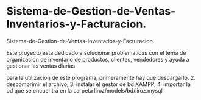 # Sistema-de-Gestion-de-Ventas-Inventarios-y-Facturacion.
Sistema-de-Gestion-de-Ventas-Inventarios-y-Facturacion.

Este proyecto esta dedicado a solucionar problematicas con el tema de organizacion de inventario de productos, clientes, vendedores y ayuda a gestionar las ventas diarias.


para la utilizacion  de este programa, primeramente hay que descargarlo, 2. descomprimir el archivo, 3. instalar el gestor de bd XAMPP, 4. importar la bd que se encuentra en la  carpeta liroz/models/bd/liroz.mysql
